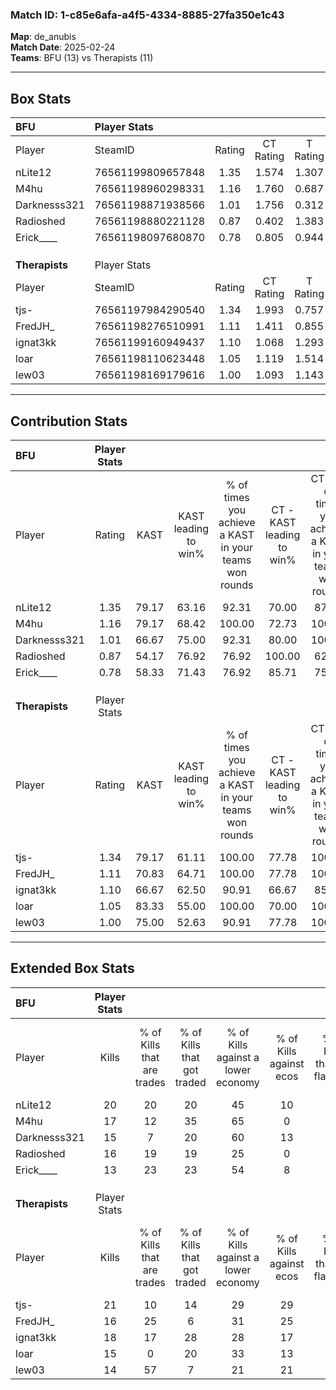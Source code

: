 ### Match ID: 1-c85e6afa-a4f5-4334-8885-27fa350e1c43  
**Map**: de_anubis  
**Match Date**: 2025-02-24  
**Teams**: BFU (13) vs Therapists (11)  

---  

## Box Stats  

| **BFU**        | Player Stats      |        |           |          |       |       |       |         |        |      |     |
| :- | :- | :-: | :-: | :-: | :-: | :-: | :-: | :-: | :-: | :-: | :-: |
| Player         | SteamID           | Rating | CT Rating | T Rating | KAST  |  ADR  | Kills | Assists | Deaths | K/D  | HS% |
| nLite12        | 76561199809657848 |  1.35  |   1.574   |  1.307   | 79.17 | 105.0 |  20   |    8    |   17   | 1.18 | 55  |
| M4hu           | 76561198960298331 |  1.16  |   1.760   |  0.687   | 79.17 | 76.3  |  17   |    4    |   16   | 1.06 | 52  |
| Darknesss321   | 76561198871938566 |  1.01  |   1.756   |  0.312   | 66.67 | 72.3  |  15   |    6    |   15   | 1.00 | 40  |
| Radioshed      | 76561198880221128 |  0.87  |   0.402   |  1.383   | 54.17 | 68.8  |  16   |    4    |   18   | 0.89 | 25  |
| Erick____      | 76561198097680870 |  0.78  |   0.805   |  0.944   | 58.33 | 65.5  |  13   |    9    |   19   | 0.68 | 46  |
|                |                   |        |           |          |       |       |       |         |        |      |     |
|                |                   |        |           |          |       |       |       |         |        |      |     |
|                |                   |        |           |          |       |       |       |         |        |      |     |
| **Therapists** | Player Stats      |        |           |          |       |       |       |         |        |      |     |
| Player         | SteamID           | Rating | CT Rating | T Rating | KAST  |  ADR  | Kills | Assists | Deaths | K/D  | HS% |
| tjs-           | 76561197984290540 |  1.34  |   1.993   |  0.757   | 79.17 | 96.4  |  21   |    3    |   17   | 1.24 | 42  |
| FredJH_        | 76561198276510991 |  1.11  |   1.411   |  0.855   | 70.83 | 82.6  |  16   |    6    |   15   | 1.07 | 37  |
| ignat3kk       | 76561199160949437 |  1.10  |   1.068   |  1.293   | 66.67 | 72.2  |  18   |    2    |   15   | 1.20 | 50  |
| loar           | 76561198110623448 |  1.05  |   1.119   |  1.514   | 83.33 | 68.6  |  15   |    5    |   18   | 0.83 | 60  |
| lew03          | 76561198169179616 |  1.00  |   1.093   |  1.143   | 75.00 | 75.4  |  14   |    5    |   17   | 0.82 | 21  |
---  

## Contribution Stats  

| **BFU**        | Player Stats |       |                      |                                                        |                           |                                                             |                          |                                                            |
| :- | :-: | :-: | :-: | :-: | :-: | :-: | :-: | :-: |
| Player         |    Rating    | KAST  | KAST leading to win% | % of times you achieve a KAST in your teams won rounds | CT - KAST leading to win% | CT - % of times you achieve a KAST in your teams won rounds | T - KAST leading to win% | T - % of times you achieve a KAST in your teams won rounds |
| nLite12        |     1.35     | 79.17 |        63.16         |                         92.31                          |           70.00           |                            87.50                            |          55.56           |                           100.00                           |
| M4hu           |     1.16     | 79.17 |        68.42         |                         100.00                         |           72.73           |                           100.00                            |          62.50           |                           100.00                           |
| Darknesss321   |     1.01     | 66.67 |        75.00         |                         92.31                          |           80.00           |                           100.00                            |          66.67           |                           80.00                            |
| Radioshed      |     0.87     | 54.17 |        76.92         |                         76.92                          |          100.00           |                            62.50                            |          62.50           |                           100.00                           |
| Erick____      |     0.78     | 58.33 |        71.43         |                         76.92                          |           85.71           |                            75.00                            |          57.14           |                           80.00                            |
|                |              |       |                      |                                                        |                           |                                                             |                          |                                                            |
|                |              |       |                      |                                                        |                           |                                                             |                          |                                                            |
|                |              |       |                      |                                                        |                           |                                                             |                          |                                                            |
| **Therapists** | Player Stats |       |                      |                                                        |                           |                                                             |                          |                                                            |
| Player         |    Rating    | KAST  | KAST leading to win% | % of times you achieve a KAST in your teams won rounds | CT - KAST leading to win% | CT - % of times you achieve a KAST in your teams won rounds | T - KAST leading to win% | T - % of times you achieve a KAST in your teams won rounds |
| tjs-           |     1.34     | 79.17 |        61.11         |                         100.00                         |           77.78           |                           100.00                            |          44.44           |                           100.00                           |
| FredJH_        |     1.11     | 70.83 |        64.71         |                         100.00                         |           77.78           |                           100.00                            |          50.00           |                           100.00                           |
| ignat3kk       |     1.10     | 66.67 |        62.50         |                         90.91                          |           66.67           |                            85.71                            |          57.14           |                           100.00                           |
| loar           |     1.05     | 83.33 |        55.00         |                         100.00                         |           70.00           |                           100.00                            |          40.00           |                           100.00                           |
| lew03          |     1.00     | 75.00 |        52.63         |                         90.91                          |           77.78           |                           100.00                            |          30.00           |                           75.00                            |
---  

## Extended Box Stats  

| **BFU**        | Player Stats |                            |                            |                                    |                         |                              |                                 |        |                             |                                     |                          |                               |                            |
| :- | :-: | :-: | :-: | :-: | :-: | :-: | :-: | :-: | :-: | :-: | :-: | :-: | :-: |
| Player         |    Kills     | % of Kills that are trades | % of Kills that got traded | % of Kills against a lower economy | % of Kills against ecos | % of Kills that are flawless | % of Kills that are close duels | Deaths | % of Deaths that get traded | % of Deaths against a lower economy | % of Deaths against ecos | % of Deaths that are flawless | % of Deaths that are close |
| nLite12        |      20      |             20             |             20             |                 45                 |           10            |              55              |               15                |   17   |             24              |                 35                  |            0             |              53               |             0              |
| M4hu           |      17      |             12             |             35             |                 65                 |            0            |              47              |               12                |   16   |             19              |                 38                  |            0             |              44               |             0              |
| Darknesss321   |      15      |             7              |             20             |                 60                 |           13            |              87              |                0                |   15   |              7              |                 27                  |            0             |              67               |             7              |
| Radioshed      |      16      |             19             |             19             |                 25                 |            0            |              69              |                0                |   18   |              6              |                 44                  |            6             |              67               |             6              |
| Erick____      |      13      |             23             |             23             |                 54                 |            8            |              38              |                8                |   19   |             21              |                 42                  |            0             |              32               |             11             |
|                |              |                            |                            |                                    |                         |                              |                                 |        |                             |                                     |                          |                               |                            |
|                |              |                            |                            |                                    |                         |                              |                                 |        |                             |                                     |                          |                               |                            |
|                |              |                            |                            |                                    |                         |                              |                                 |        |                             |                                     |                          |                               |                            |
| **Therapists** | Player Stats |                            |                            |                                    |                         |                              |                                 |        |                             |                                     |                          |                               |                            |
| Player         |    Kills     | % of Kills that are trades | % of Kills that got traded | % of Kills against a lower economy | % of Kills against ecos | % of Kills that are flawless | % of Kills that are close duels | Deaths | % of Deaths that get traded | % of Deaths against a lower economy | % of Deaths against ecos | % of Deaths that are flawless | % of Deaths that are close |
| tjs-           |      21      |             10             |             14             |                 29                 |           29            |              52              |                5                |   17   |             18              |                 18                  |            6             |              53               |             12             |
| FredJH_        |      16      |             25             |             6              |                 31                 |           25            |              63              |               13                |   15   |              7              |                 27                  |            7             |              53               |             13             |
| ignat3kk       |      18      |             17             |             28             |                 28                 |           17            |              50              |                6                |   15   |             20              |                 27                  |            7             |              80               |             7              |
| loar           |      15      |             0              |             20             |                 33                 |           13            |              47              |                0                |   18   |             44              |                 33                  |            17            |              72               |             0              |
| lew03          |      14      |             57             |             7              |                 21                 |           21            |              57              |                0                |   17   |             24              |                 29                  |            12            |              41               |             6              |
